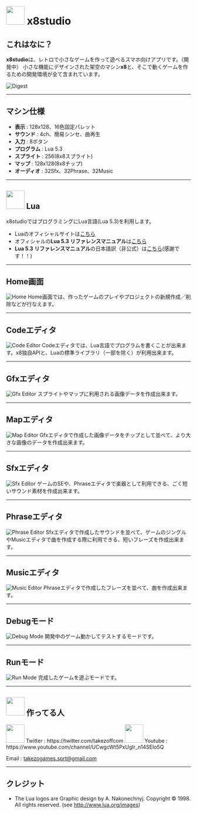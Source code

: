 # <img src="imgs/home/app_icon_192x192.png" width="50"> x8studio

## これはなに？

**x8studio**は、レトロで小さなゲームを作って遊べるスマホ向けアプリです。（開発中）
小さな機能にデザインされた架空のマシン**x8**と、そこで動くゲームを作るための開発環境が全て含まれています。

![](imgs/home/x8_digest_demo.gif "Digest")

---

## マシン仕様

- **表示**          : 128x128、16色固定パレット
- **サウンド**      : 4ch、簡易シンセ、曲再生
- **入力**          : 8ボタン
- **プログラム**    : Lua 5.3
- **スプライト**    : 256(8x8スプライト)
- **マップ**        : 128x128(8x8チップ)
- **オーディオ**    : 32Sfx、32Phrase、32Music

---

## <img src="imgs/lua/Lua-Logo_128x128.png" width="50"> Lua

x8studioではプログラミングにLua言語(Lua 5.3)を利用します。

- Luaのオフィシャルサイトは[こちら](https://www.lua.org/home.html)
- オフィシャルの**Lua 5.3 リファレンスマニュアル**は[こちら](https://www.lua.org/manual/5.3/)
- **Lua 5.3 リファレンスマニュアル**の日本語訳（非公式）は[こちら](http://milkpot.sakura.ne.jp/lua/lua53_manual_ja.html)(感謝です！！)

---

## Home画面

![](imgs/home/x8_mode_home.png "Home") Home画面では、作ったゲームのプレイやプロジェクトの新規作成／削除などが行なえます。

---

## Codeエディタ

![](imgs/home/x8_mode_code.png "Code Editor") Codeエディタでは、Lua言語でプログラムを書くことが出来ます。x8独自APIと、Luaの標準ライブラリ（一部を除く）が利用出来ます。

---

## Gfxエディタ

![](imgs/home/x8_mode_gfx.png "Gfx Editor") スプライトやマップに利用される画像データを作成出来ます。

---

## Mapエディタ

![](imgs/home/x8_mode_map.png "Map Editor") Gfxエディタで作成した画像データをチップとして並べて、より大きな画像のデータを作成出来ます。

---

## Sfxエディタ

![](imgs/home/x8_mode_sfx.png "Sfx Editor") ゲームのSEや、Phraseエディタで楽器として利用できる、ごく短いサウンド素材を作成出来ます。

---

## Phraseエディタ

![](imgs/home/x8_mode_phrase.png "Phrase Editor") Sfxエディタで作成したサウンドを並べて、ゲームのジングルやMusicエディタで曲を作成する際に利用できる、短いフレーズを作成出来ます。

---

## Musicエディタ

![](imgs/home/x8_mode_music.png "Music Editor") Phraseエディタで作成したフレーズを並べて、曲を作成出来ます。

---

## Debugモード

![](imgs/home/x8_mode_debug.png "Debug Mode") 開発中のゲーム動かしてテストするモードです。

---

## Runモード

![](imgs/home/x8_mode_run.png "Run Mode") 完成したゲームを遊ぶモードです。

---

## <img src="imgs/home/takezoff-com-icon.png" width="50"> 作ってる人

<img src="imgs/home/x8_twitter_link.gif" width="50">
Twitter : https://twitter.com/takezoffcom

<img src="imgs/home/x8_youtube_link.gif" width="50">
Youtube : https://www.youtube.com/channel/UCwgcWt5PxUglr_n14SEIo5Q

<p>Email : <a href="mailto:takezogames.sprt@gmail.com">takezogames.sprt@gmail.com</a></p>

---

## クレジット

- The Lua logos are Graphic design by A. Nakonechnyj. Copyright © 1998. All rights reserved. (see http://www.lua.org/images)
